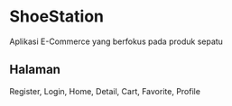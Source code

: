 # ShoeStation
Aplikasi E-Commerce yang berfokus pada produk sepatu

## Halaman
Register,
Login,
Home,
Detail,
Cart,
Favorite,
Profile

